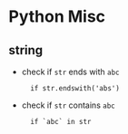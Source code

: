 # Python Misc

## string

* check if `str` ends with `abc`

        if str.endswith('abs')

* check if `str` contains `abc`

        if `abc` in str

